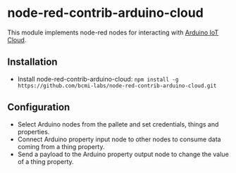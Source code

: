 # node-red-contrib-arduino-cloud

This module implements node-red nodes for interacting with [Arduino IoT Cloud](https://create.arduino.cc/iot).

## Installation
+ Install node-red-contrib-arduino-cloud: 
`npm install -g https://github.com/bcmi-labs/node-red-contrib-arduino-cloud.git`

## Configuration
+ Select Arduino nodes from the pallete and set credentials, things and properties.
+ Connect Arduino property input node to other nodes to consume data coming from a thing property.
+ Send a payload to the Arduino property output node to change the value of a thing property.






